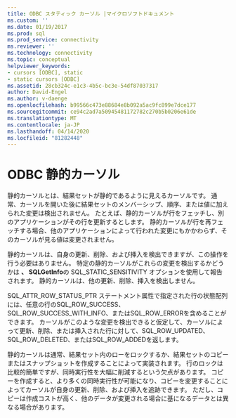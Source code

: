 ```yaml
---
title: ODBC スタティック カーソル |マイクロソフトドキュメント
ms.custom: ''
ms.date: 01/19/2017
ms.prod: sql
ms.prod_service: connectivity
ms.reviewer: ''
ms.technology: connectivity
ms.topic: conceptual
helpviewer_keywords:
- cursors [ODBC], static
- static cursors [ODBC]
ms.assetid: 28cb324c-e1c3-4b5c-bc3e-54df87037317
author: David-Engel
ms.author: v-daenge
ms.openlocfilehash: b99566c473e88684e8b092a5ac9fc899e7dce177
ms.sourcegitcommit: ce94c2ad7a50945481172782c270b5b0206e61de
ms.translationtype: MT
ms.contentlocale: ja-JP
ms.lasthandoff: 04/14/2020
ms.locfileid: "81282448"
---
```

# <a name="odbc-static-cursors"></a>ODBC 静的カーソル
静的カーソルとは、結果セットが静的であるように見えるカーソルです。 通常、カーソルを開いた後に結果セットのメンバーシップ、順序、または値に加えられた変更は検出されません。 たとえば、静的カーソルが行をフェッチし、別のアプリケーションがその行を更新するとします。 静的カーソルが行を再フェッチする場合、他のアプリケーションによって行われた変更にもかかわらず、そのカーソルが見る値は変更されません。  
  
 静的カーソルは、自身の更新、削除、および挿入を検出できますが、この操作を行う必要はありません。 特定の静的カーソルがこれらの変更を検出するかどうかは **、 SQLGetInfo**の SQL_STATIC_SENSITIVITY オプションを使用して報告されます。 静的カーソルは、他の更新、削除、挿入を検出しません。  
  
 SQL_ATTR_ROW_STATUS_PTR ステートメント属性で指定された行の状態配列には、任意の行のSQL_ROW_SUCCESS、SQL_ROW_SUCCESS_WITH_INFO、またはSQL_ROW_ERRORを含めることができます。 カーソルがこのような変更を検出できると仮定して、カーソルによって更新、削除、または挿入された行に対して、SQL_ROW_UPDATED、SQL_ROW_DELETED、またはSQL_ROW_ADDEDを返します。  
  
 静的カーソルは通常、結果セット内のローをロックするか、結果セットのコピーまたはスナップショットを作成することによって実装されます。 行のロックは比較的簡単ですが、同時実行性を大幅に削減するという欠点があります。 コピーを作成すると、より多くの同時実行性が可能になり、コピーを変更することによってカーソルが自身の更新、削除、および挿入を追跡できます。 ただし、コピーは作成コストが高く、他のデータが変更される場合に基になるデータとは異なる場合があります。
